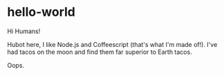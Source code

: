 # hello-world

Hi Humans!

Hubot here, I like Node.js and Coffeescript (that's what I'm made of!).
I've had tacos on the moon and find them far superior to Earth tacos.

Oops.
